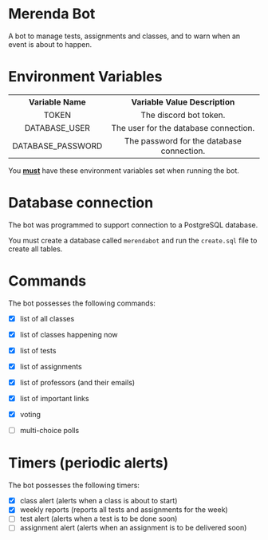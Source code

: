 # Merenda Bot
A bot to manage tests, assignments and classes,
and to warn when an event is about to happen.

# Environment Variables

<table>
    <tr>
        <th>Variable Name</th>
        <th>Variable Value Description</th>
    </tr>
    <tr style="text-align: center;">
        <td>TOKEN</td>
        <td>The discord bot token.</td>
    </tr>
    <tr style="text-align: center;">
        <td>DATABASE_USER</td>
        <td>The user for the database connection.</td>
    </tr>
    <tr style="text-align: center;">
        <td>DATABASE_PASSWORD</td>
        <td>The password for the database connection.</td>
    </tr>
</table>

You **<u>must</u>** have these environment variables set when running the bot.

# Database connection
The bot was programmed to support connection to a PostgreSQL database.

You must create a database called `merendabot` and run the `create.sql` file to create all tables.


# Commands

The bot possesses the following commands:
- [x] list of all classes
- [x] list of classes happening now
- [x] list of tests
- [x] list of assignments
- [x] list of professors (and their emails)
- [x] list of important links
- [x] voting
- [ ] multi-choice polls


# Timers (periodic alerts)

The bot possesses the following timers:
- [x] class alert (alerts when a class is about to start)
- [x] weekly reports (reports all tests and assignments for the week)
- [ ] test alert (alerts when a test is to be done soon)
- [ ] assignment alert (alerts when an assignment is to be delivered soon)
